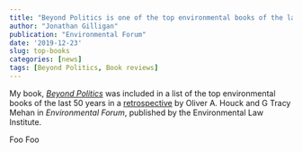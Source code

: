 ```yaml
---
title: "Beyond Politics is one of the top environmental books of the last 50 years"
author: "Jonathan Gilligan"
publication: "Environmental Forum"
date: '2019-12-23'
slug: top-books
categories: [news]
tags: [Beyond Politics, Book reviews]
---
```

My book, [_Beyond Politics_](https://beyondpoliticsbook.com) was included in 
a list of the top environmental books of the last 50 years in a 
[retrospective](/files/misc/mehan_houck_2019_top_books.pdf) 
by Oliver A. Houck and G Tracy Mehan in _Environmental Forum_, published by 
the Environmental Law Institute.

Foo Foo
